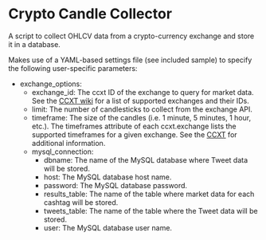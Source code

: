# Crypto Candle Collector
A script to collect OHLCV data from a crypto-currency exchange and store it in a database.

Makes use of a YAML-based settings file (see included sample) to specify the following user-specific parameters:
* exchange_options: 
    * exchange_id: The ccxt ID of the exchange to query for market data. See the [CCXT wiki](https://github.com/ccxt/ccxt/wiki/Exchange-Markets) for a list of supported exchanges and their IDs.
    * limit: The number of candlesticks to collect from the exchange API.
    * timeframe: The size of the candles (i.e. 1 minute, 5 minutes, 1 hour, etc.). The timeframes attribute of each ccxt.exchange lists the supported timeframes for a given exchange. See the [CCXT](https://github.com/ccxt/ccxt/wiki/Manual#exchange-structure) for additional information.
    * mysql_connection:
        * dbname: The name of the MySQL database where Tweet data will be stored.
        * host: The MySQL database host name.
        * password: The MySQL database password.
        * results_table: The name of the table where market data for each cashtag will be stored.
        * tweets_table: The name of the table where the Tweet data will be stored.
        * user: The MySQL database user name.